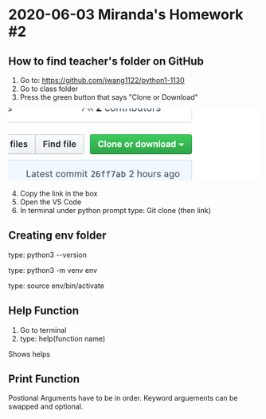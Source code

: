 # 2020-06-03 Miranda's Homework #2



## How to find teacher's folder on GitHub
1. Go to: https://github.com/jwang1122/python1-1130
2. Go to class folder
3. Press the green button that says "Clone or Download"

![image](clonedownloadimage.png)

4. Copy the link in the box
5. Open the VS Code
6. In terminal under python prompt type: Git clone (then link)


## Creating env folder
type: python3 --version

type: python3 -m venv env

type: source env/bin/activate

## Help Function
1. Go to terminal
2. type: help(function name)

Shows helps

## Print Function
Postional Arguments have to be in order.
Keyword arguements can be swapped and optional.